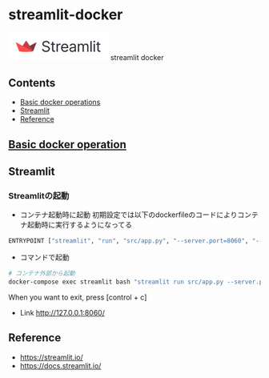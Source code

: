 # streamlit-docker
<img src="image/Streamlit.png" width="200">
streamlit docker


## Contents
* [Basic docker operations](#basic-docker-operations)
* [Streamlit](#streamlit)
* [Reference](#reference)



## [Basic docker operation](https://github.com/fuyu-quant/dockerfile-for-data-scientists)


## Streamlit

### Streamlitの起動
* コンテナ起動時に起動
初期設定では以下のdockerfileのコードによりコンテナ起動時に実行するようになってる
```bash
ENTRYPOINT ["streamlit", "run", "src/app.py", "--server.port=8060", "--server.address=0.0.0.0"]
```

* コマンドで起動
```bash
# コンテナ外部から起動
docker-compose exec streamlit bash "streamlit run src/app.py --server.port=8060 --server.address=0.0.0.0"
```
When you want to exit, press [control + c]

* Link
http://127.0.0.1:8060/

## Reference
* https://streamlit.io/
* https://docs.streamlit.io/
